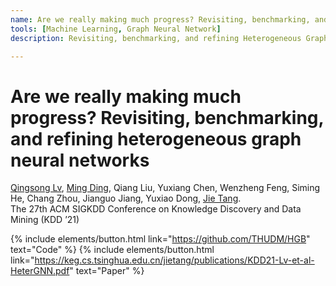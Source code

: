 ```yaml
---
name: Are we really making much progress? Revisiting, benchmarking, and refining heterogeneous graph neural networks
tools: [Machine Learning, Graph Neural Network]
description: Revisiting, benchmarking, and refining Heterogeneous Graph Neural Networks.

---
```


# Are we really making much progress? Revisiting, benchmarking, and refining heterogeneous graph neural networks

<a href="https://www.aminer.org/profile/qingsong-lv/542fe2c4dabfae3edd538e71">Qingsong Lv</a>, <a href="https://ming-ding.weebly.com/">Ming Ding</a>, Qiang Liu, Yuxiang Chen, Wenzheng Feng, Siming He, Chang Zhou, Jianguo Jiang, Yuxiao Dong, <a href="https://keg.cs.tsinghua.edu.cn/jietang/">Jie Tang</a>.<br>
The 27th ACM SIGKDD Conference on Knowledge Discovery and Data Mining (KDD ’21)

{% include elements/button.html link="https://github.com/THUDM/HGB" text="Code" %}
{% include elements/button.html link="https://keg.cs.tsinghua.edu.cn/jietang/publications/KDD21-Lv-et-al-HeterGNN.pdf" text="Paper" %}